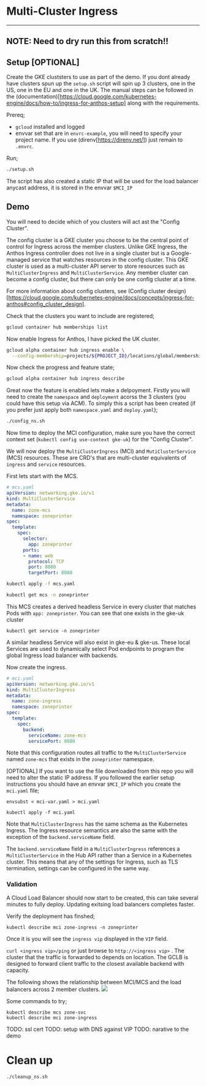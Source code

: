 # Multi-Cluster Ingress

-----------------------------------------
NOTE: Need to dry run this from scratch!!
-----------------------------------------

## Setup [OPTIONAL]
Create the GKE cluststers to use as part of the demo. If you dont already have clusters spun up the `setup.sh` script will spin up 3 clusters, one in the US, one in the EU and one in the UK. The manual steps can be followed in the (documentation)[https://cloud.google.com/kubernetes-engine/docs/how-to/ingress-for-anthos-setup] along with the requirements.

Prereq;
* `gcloud` installed and logged
* envvar set that are in `envrc-example`, you will need to specify your project name. If you use (direnv[https://direnv.net/]) just remain to `.envrc`.

Run;
```bash
./setup.sh
```

The script has also created a static IP that will be used for the load balancer anycast address, it is stored in the envvar `$MCI_IP`

## Demo

You will need to decide which of you clusters will act ast the "Config Cluster".

The config cluster is a GKE cluster you choose to be the central point of control for Ingress across the member clusters. Unlike GKE Ingress, the Anthos Ingress controller does not live in a single cluster but is a Google-managed service that watches resources in the config cluster. This GKE cluster is used as a multi-cluster API server to store resources such as `MultiClusterIngress` and `MultiClusterService`. Any member cluster can become a config cluster, but there can only be one config cluster at a time.

For more information about config clusters, see (Config cluster design)[https://cloud.google.com/kubernetes-engine/docs/concepts/ingress-for-anthos#config_cluster_design].

Check that the clusters you want to include are registered;

```bash
gcloud container hub memberships list
```

Now enable Ingress for Anthos, I have picked the UK cluster.

```bash
gcloud alpha container hub ingress enable \
  --config-membership=projects/${PROJECT_ID}/locations/global/memberships/gke-uk
```

Now check the progress and feature state;

```bash
gcloud alpha container hub ingress describe
```

Great now the feature is enabled lets make a delpoyment. Firstly you will need to create the `namespace` and `deployment` acorss the 3 clusters (you could have this setup via ACM). To simply this a script has been created (if you prefer just apply both `namespace.yaml` and `deploy.yaml`);

```bash
./config_ns.sh
```

Now time to deploy the MCI configuration, make sure you have the correct context set (`kubectl config use-context gke-uk`) for the "Config Cluster".

We will now deploy the `MultiClusterIngress` (MCI) and `MutiClusterService` (MCS) resources. These are CRD's that are multi-cluster equivalents of `ingress` and `service` resources. 

First lets start with the MCS.

```yaml
# mcs.yaml
apiVersion: networking.gke.io/v1
kind: MultiClusterService
metadata:
  name: zone-mcs
  namespace: zoneprinter
spec:
  template:
    spec:
      selector:
        app: zoneprinter
      ports:
      - name: web
        protocol: TCP
        port: 8080
        targetPort: 8080
```

```bash
kubectl apply -f mcs.yaml
```

```bash
kubectl get mcs -n zoneprinter
```

This MCS creates a derived headless Service in every cluster that matches Pods with `app: zoneprinter`. You can see that one exists in the gke-uk cluster 

```
kubectl get service -n zoneprinter
```

A similar headless Service will also exist in gke-eu & gke-us. These local Services are used to dynamically select Pod endpoints to program the global Ingress load balancer with backends.


Now create the ingress.

```yaml
# mci.yaml
apiVersion: networking.gke.io/v1
kind: MultiClusterIngress
metadata:
  name: zone-ingress
  namespace: zoneprinter
spec:
  template:
    spec:
      backend:
        serviceName: zone-mcs
        servicePort: 8080
```

Note that this configuration routes all traffic to the `MultiClusterService` named `zone-mcs` that exists in the `zoneprinter` namespace.

[OPTIONAL] If you want to use the file downloaded from this repo you will need to alter the static IP address. If you followed the earlier setup instructions you should have an envvar `$MCI_IP` which you create the `mci.yaml` file;

```
envsubst < mci-var.yaml > mci.yaml 
```

```
kubectl apply -f mci.yaml
```
Note that `MultiClusterIngress` has the same schema as the Kubernetes Ingress. The Ingress resource semantics are also the same with the exception of the `backend.serviceName` field.

The `backend.serviceName` field in a `MultiClusterIngress` references a `MultiClusterService` in the Hub API rather than a Service in a Kubernetes cluster. This means that any of the settings for Ingress, such as TLS termination, settings can be configured in the same way.

### Validation

A Cloud Load Balancer should now start to be created, this can take several minutes to fully deploy. Updating exitsing load balancers completes faster. 

Verify the deployment has finshed;

```
kubectl describe mci zone-ingress -n zoneprinter
```

Once it is you will see the `ingress vip` displayed in the `VIP` field.

`curl <ingress vip>/ping` or just browse to `http://<ingress vip>` . The cluster that the traffic is forwarded to depends on location. The GCLB is designed to forward client traffic to the closest available backend with capacity.

The following shows the relationship between MCI/MCS and the load balancers across 2 member clusters.
![](https://cloud.google.com/kubernetes-engine/images/mci-mcs-gce-load-balancer.png)

Some commands to try;
```
kubectl describe mcs zone-svc
kubectl describe mci zone-ingress
```

TODO: ssl cert
TODO: setup with DNS against VIP
TODO: narative to the demo

# Clean up

```
./cleanup_ns.sh
```
